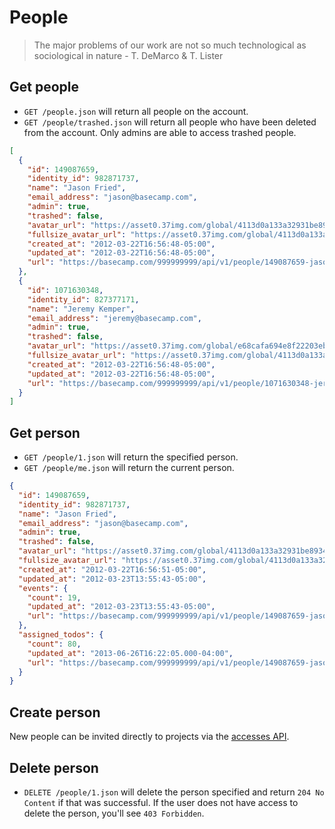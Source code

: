 People
======

> The major problems of our work are not so much technological as sociological in nature - T. DeMarco & T. Lister


Get people
----------

* `GET /people.json` will return all people on the account.
* `GET /people/trashed.json` will return all people who have been deleted from the account. Only admins are able to access trashed people.

```json
[
  {
    "id": 149087659,
    "identity_id": 982871737,
    "name": "Jason Fried",
    "email_address": "jason@basecamp.com",
    "admin": true,
    "trashed": false,
    "avatar_url": "https://asset0.37img.com/global/4113d0a133a32931be8934e70b2ea21efeff72c1/avatar.96.gif",
    "fullsize_avatar_url": "https://asset0.37img.com/global/4113d0a133a32931be8934e70b2ea21efeff72c1/original.gif?r=3",
    "created_at": "2012-03-22T16:56:48-05:00",
    "updated_at": "2012-03-22T16:56:48-05:00",
    "url": "https://basecamp.com/999999999/api/v1/people/149087659-jason-fried.json"
  },
  {
    "id": 1071630348,
    "identity_id": 827377171,
    "name": "Jeremy Kemper",
    "email_address": "jeremy@basecamp.com",
    "admin": true,
    "trashed": false,
    "avatar_url": "https://asset0.37img.com/global/e68cafa694e8f22203eb36f13dccfefa9ac0acb2/avatar.96.gif",
    "fullsize_avatar_url": "https://asset0.37img.com/global/4113d0a133a32931be8934e70b2ea21efeff72c1/original.gif?r=3",
    "created_at": "2012-03-22T16:56:48-05:00",
    "updated_at": "2012-03-22T16:56:48-05:00",
    "url": "https://basecamp.com/999999999/api/v1/people/1071630348-jeremy-kemper.json"
  }
]
```

Get person
----------

* `GET /people/1.json` will return the specified person.
* `GET /people/me.json` will return the current person.

```json
{
  "id": 149087659,
  "identity_id": 982871737,
  "name": "Jason Fried",
  "email_address": "jason@basecamp.com",
  "admin": true,
  "trashed": false,
  "avatar_url": "https://asset0.37img.com/global/4113d0a133a32931be8934e70b2ea21efeff72c1/avatar.96.gif?r=3",
  "fullsize_avatar_url": "https://asset0.37img.com/global/4113d0a133a32931be8934e70b2ea21efeff72c1/original.gif?r=3",
  "created_at": "2012-03-22T16:56:51-05:00",
  "updated_at": "2012-03-23T13:55:43-05:00",
  "events": {
    "count": 19,
    "updated_at": "2012-03-23T13:55:43-05:00",
    "url": "https://basecamp.com/999999999/api/v1/people/149087659-jason-fried/events.json"
  },
  "assigned_todos": {
    "count": 80,
    "updated_at": "2013-06-26T16:22:05.000-04:00",
    "url": "https://basecamp.com/999999999/api/v1/people/149087659-jason-fried/assigned_todos.json"
  }
}
```


Create person
-------------

New people can be invited directly to projects via the [accesses API](https://github.com/basecamp/bcx-api/blob/master/sections/accesses.md).


Delete person
------------

* `DELETE /people/1.json` will delete the person specified and return `204 No Content` if that was successful. If the user does not have access to delete the person, you'll see `403 Forbidden`.
